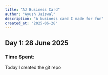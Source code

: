 ```yaml
---
title: "AJ Business Card"
author: "Ayush Jaiswal"
description: "A business card I made for fun"
created_at: "2025-06-28"
---
```


## Day 1: 28 June 2025
### Time Spent: 
Today I created the git repo
